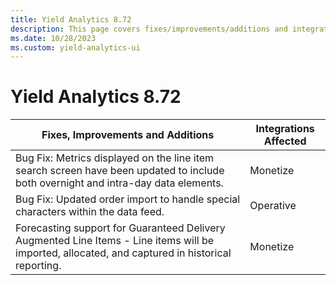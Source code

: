 ```yaml
---
title: Yield Analytics 8.72
description: This page covers fixes/improvements/additions and integrations affected in Yield Analytics 8.72.
ms.date: 10/28/2023
ms.custom: yield-analytics-ui
---
```


# Yield Analytics 8.72

| Fixes, Improvements and Additions | Integrations Affected |
|--|--|
| Bug Fix: Metrics displayed on the line item search screen have been updated to include both overnight and intra-day data elements. | Monetize |
| Bug Fix: Updated order import to handle special characters within the data feed. | Operative |
| Forecasting support for Guaranteed Delivery Augmented Line Items - Line items will be imported, allocated, and captured in historical reporting. | Monetize |
